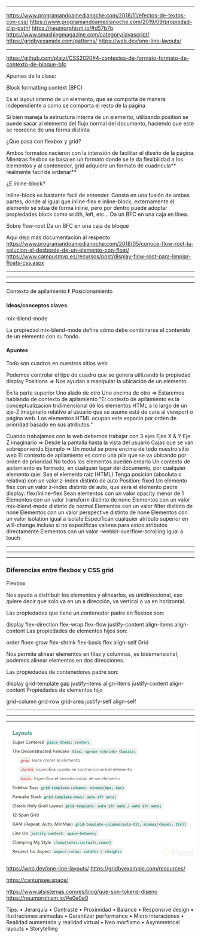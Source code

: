 ****************************************************************************
https://www.programandoamedianoche.com/2018/11/efectos-de-textos-con-css/
https://www.programandoamedianoche.com/2019/09/propiedad-clip-path/
https://neumorphism.io/#d57b7b
https://www.smashingmagazine.com/category/javascript/
https://gridbyexample.com/patterns/
https://web.dev/one-line-layouts/
****************************************************************************

https://github.com/platzi/CSS2020#4-contextos-de-formato-formato-de-contexto-de-bloque-bfc

Apuntes de la clase:

Block formatting context (BFC)

Es el layout interno de un elemento, que se comporta de manera independiente a como se comporta el resto de la página

Si bien maneja la estructura interna de un elemento, utilizando position se puede sacar al elemento del flujo normal del documento, haciendo que este se reordene de una forma distinta

¿Que pasa con flexbox y grid?

Ambos formatos nacieron con la intensión de facilitar el diseño de la página. Mientras flexbox se basa en un formato donde se le da flexibilidad a los elementos y al contenedor, grid adquiere un formato de cuadricula** realmente facil de ordenar**

¿E Inline-block?

Inline-block es bastante facil de entender. Consta en una fusión de ambas partes, donde al igual que inline-flex e inline-block, externamente el elemento se situa de forma inline, pero por dentro puede adoptar propiedades block como width, left, etc…
Da un BFC en una caja en línea.

Sobre flow-root
Da un BFC en una caja de bloque


Aquí dejo más documentacion al respecto
https://www.programandoamedianoche.com/2018/05/conoce-flow-root-la-solucion-al-desborde-de-un-elemento-con-float/
https://www.campusmvp.es/recursos/post/display-flow-root-para-limpiar-floats-css.aspx


************************************************
************************************************
************************************************

Contexto de apilamiento
⏬ Posicionamiento
<h4>Ideas/conceptos claves</h4>
mix-blend-mode

La propiedad mix-blend-mode define cómo debe combinarse el contenido de un elemento con su fondo.

<h4>Apuntes</h4>
Todo son cuadros en nuestros sitios web

Podemos controlar el tipo de cuadro que se genera utilizando la propiedad display
Positions ⇒ Nos ayudan a manipular la ubicación de un elemento

En la parte superior
Uno alado de otro
Uno encima de otro ⇒ Estaremos hablando de contexto de apilamiento
“El contexto de apilamiento es la conceptualización tridimensional de los elementos HTML a lo largo de un eje-Z imaginario relativo al usuario que se asume está de cara al viewport o página web. Los elementos HTML ocupan este espacio por orden de prioridad basado en sus atributos.”

Cuando trabajamos con la web debemos trabajar con 3 ejes
Ejes X & Y
Eje Z imaginario ⇒ Desde la pantalla hasta la vista del usuario
Cajas que se van sobreponiendo
Ejemplo ⇒ Un modal se pone encima de todo nuestro sitio web
El contexto de apilamiento es como una pila que se va ubicando por orden de prioridad
No todos los elementos pueden crearlo
Un contexto de apilamiento es formado, en cualquier lugar del documento, por cualquier elemento que:
Sea el elemento raíz (HTML)
Tenga posición (absoluta o relativa) con un valor z-index distinto de auto
Position: fixed
Un elemento flex con un valor z-index distinto de auto, que sera el elemento padre display: flex/inline-flex
Sean elementos con un valor opacity menor de 1
Elementos con un valor transform distinto de none
Elementos con un valor mix-blend-mode distinto de normal
Elementos con un valor filter distinto de none
Elementos con un valor perspective distinto de none
Elementos con un valor isolation igual a isolate
Especifican cualquier atributo superior en will-change incluso si no especificas valores para estos atributos directamente
Elementos con un valor -webkit-overflow-scrolling igual a touch


*********************************************************
*********************************************************
*********************************************************


<h3>Diferencias entre flexbox y CSS grid</h3>
Flexbox

Nos ayuda a distribuir los elementos y alinearlos, es unidireccional, eso quiere decir que solo va en un a dirección, va vertical o va en horizontal.

Las propiedades que tiene un contenedor padre en flexbox son:

display
flex-direction
flex-wrap
flex-flow
justify-content
align-items
align-content
Las propiedades de elementos hijos son:

order
floex-grow
flex-shrink
flex-basis
flex
align-self
Grid

Nos permite alinear elementos en filas y columnas, es bidemensional, podemos alinear elementos en dos direcciones.

Las propiedades de contenedores padre son:

display
grid-template
gap
justify-items
align-items
justify-content
align-content
Propiedades de elementos hijo

grid-column
grid-row
grid-area
justify-self
align-self


*********************************************************
*********************************************************
*********************************************************


![Alt text](image.png)


https://web.dev/one-line-layouts/
https://gridbyexample.com/resources/

https://cantunsee.space/

https://www.atsistemas.com/es/blog/que-son-tokens-diseno
https://neumorphism.io/#e0e0e0

Tips:
• Jerarquía
• Contraste
• Proximidad
• Balance
• Responsive design
• Ilustraciones animadas
• Garantizar performance
• Micro interaciones
• Realidad aumentada y realidad virtual
• Neo morfismo
• Asymmetrical layouts
• Storytelling








